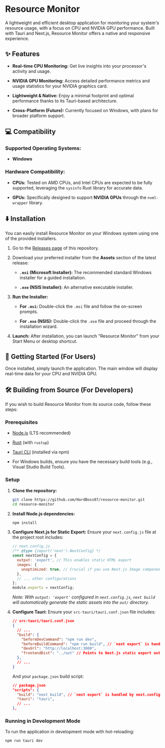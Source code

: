 # Resource Monitor

A lightweight and efficient desktop application for monitoring your system's resource usage, with a focus on CPU and NVIDIA GPU performance. Built with Tauri and Next.js, Resource Monitor offers a native and responsive experience.

## ✨ Features

* **Real-time CPU Monitoring:** Get live insights into your processor's activity and usage.

* **NVIDIA GPU Monitoring:** Access detailed performance metrics and usage statistics for your NVIDIA graphics card.

* **Lightweight & Native:** Enjoy a minimal footprint and optimal performance thanks to its Tauri-based architecture.

* **Cross-Platform (Future):** Currently focused on Windows, with plans for broader platform support.

## 💻 Compatibility

### Supported Operating Systems:

* **Windows**

### Hardware Compatibility:

* **CPUs:** Tested on AMD CPUs, and Intel CPUs are expected to be fully supported, leveraging the `sysinfo` Rust library for accurate data.

* **GPUs:** Specifically designed to support **NVIDIA GPUs** through the `nvml-wrapper` library.

## ⬇️ Installation

You can easily install Resource Monitor on your Windows system using one of the provided installers.

1.  Go to the [Releases page](https://github.com/HardBoss07/resource-monitor/releases/tag/v0.1.0) of this repository.

2.  Download your preferred installer from the **Assets** section of the latest release:

    * **`.msi` (Microsoft Installer):** The recommended standard Windows installer for a guided installation.

    * **`.exe` (NSIS Installer):** An alternative executable installer.

3.  **Run the Installer:**

    * **For `.msi`:** Double-click the `.msi` file and follow the on-screen prompts.

    * **For `.exe` (NSIS):** Double-click the `.exe` file and proceed through the installation wizard.

4.  **Launch:** After installation, you can launch "Resource Monitor" from your Start Menu or desktop shortcut.

## 🚀 Getting Started (For Users)

Once installed, simply launch the application. The main window will display real-time data for your CPU and NVIDIA GPU.

## 🛠️ Building from Source (For Developers)

If you wish to build Resource Monitor from its source code, follow these steps:

### Prerequisites

* [Node.js](https://nodejs.org/) (LTS recommended)

* [Rust](https://www.rust-lang.org/tools/install) (with `rustup`)

* [Tauri CLI](https://tauri.app/v1/guides/getting-started/prerequisites) (installed via npm)

* For Windows builds, ensure you have the necessary build tools (e.g., Visual Studio Build Tools).

### Setup

1.  **Clone the repository:**

    ```bash
    git clone https://github.com/HardBoss07/resource-monitor.git
    cd resource-monitor
    ```

2.  **Install Node.js dependencies:**

    ```bash
    npm install
    ```

3.  **Configure Next.js for Static Export:**
    Ensure your `next.config.js` file at the project root includes:

    ```javascript
    // next.config.js
    /** @type {import('next').NextConfig} */
    const nextConfig = {
      output: 'export', // This enables static HTML export
      images: {
        unoptimized: true, // Crucial if you use Next.js Image component with static export
      },
      // ... other configurations
    };
    module.exports = nextConfig;
    ```

    *Note: With `output: 'export'` configured in `next.config.js`, `next build` will automatically generate the static assets into the `out/` directory.*

4.  **Configure Tauri:**
    Ensure your `src-tauri/tauri.conf.json` file includes:

    ```json
    // src-tauri/tauri.conf.json
    {
      // ...
      "build": {
        "beforeDevCommand": "npm run dev",
        "beforeBuildCommand": "npm run build", // `next export` is handled by next.config.js
        "devUrl": "http://localhost:3000",
        "frontendDist": "../out" // Points to Next.js static export output
      },
      // ...
    }
    ```

    And your `package.json` build script:

    ```json
    // package.json
    "scripts": {
      "build": "next build", // `next export` is handled by next.config.js
      "tauri": "tauri",
      // ...
    },
    ```

### Running in Development Mode

To run the application in development mode with hot-reloading:

```bash
npm run tauri dev